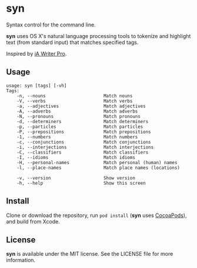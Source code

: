 # syn

Syntax control for the command line.

**syn** uses OS X's natural language processing tools to tokenize and
highlight text (from standard input) that matches specified tags.

Inspired by [iA Writer Pro][1].

[1]: http://writer.pro

## Usage

```
usage: syn [tags] [-vh]
Tags:
    -n, --nouns                      Match nouns
    -V, --verbs                      Match verbs
    -a, --adjectives                 Match adjectives
    -A, --adverbs                    Match adverbs
    -N, --pronouns                   Match pronouns
    -d, --determiners                Match determiners
    -p, --particles                  Match particles
    -P, --prepositions               Match prepositions
    -1, --numbers                    Match numbers
    -c, --conjunctions               Match conjunctions
    -i, --interjections              Match interjections
    -C, --classifiers                Match classifiers
    -I, --idioms                     Match idioms
    -H, --personal-names             Match personal (human) names
    -l, --place-names                Match place names (locations)

    -v, --version                    Show version
    -h, --help                       Show this screen
```

## Install

Clone or download the repository, run `pod install` (**syn** uses
[CocoaPods][2]), and build from Xcode.

[2]: http://cocoapods.org

## License

**syn** is available under the MIT license. See the LICENSE file for
more information.

